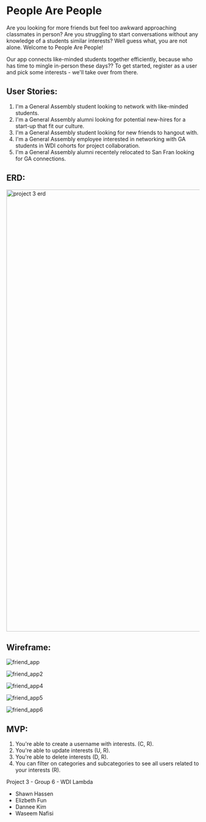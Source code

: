 # People Are People

Are you looking for more friends but feel too awkward approaching classmates in person? Are you struggling to start conversations without any knowledge of a students similar interests? Well guess what, you are not alone. Welcome to People Are People!

Our app connects like-minded students together efficiently, because who has time to mingle in-person these days?? To get started, register as a user and pick some interests - we'll take over from there.

## User Stories:

1. I'm a General Assembly student looking to network with like-minded students.
2. I'm a General Assembly alumni looking for potential new-hires for a start-up that fit our culture.
3. I'm a General Assembly student looking for new friends to hangout with.
4. I'm a General Assembly employee interested in networking with GA students in WDI cohorts for project collaboration.
5. I'm a General Assembly alumni recentely relocated to San Fran looking for GA connections.

## ERD:

<img width="1151" alt="project 3 erd" src="https://media.git.generalassemb.ly/user/14895/files/fb90e070-a45c-11e8-9aeb-b9d54761f282">

## Wireframe:

![friend_app](https://media.git.generalassemb.ly/user/14895/files/6aa84d8e-a45f-11e8-9706-a1739b113e73)

![friend_app2](https://media.git.generalassemb.ly/user/14895/files/75028e02-a45f-11e8-8057-6ae1f3c51505)

![friend_app4](https://media.git.generalassemb.ly/user/14895/files/824c8bee-a45f-11e8-872e-c9f05657ad7a)

![friend_app5](https://media.git.generalassemb.ly/user/14895/files/98b194b0-a45f-11e8-9e16-f5d168306203)

![friend_app6](https://media.git.generalassemb.ly/user/14895/files/a13caee4-a45f-11e8-9d97-9970f702c4d8)

## MVP:

1. You're able to create a username with interests. (C, R).
2. You're able to update interests (U, R).
3. You're able to delete interests (D, R).
4. You can filter on categories and subcategories to see all users related to your interests (R).

Project 3 - Group 6 - WDI Lambda

- Shawn Hassen
- Elizbeth Fun
- Dannee Kim
- Waseem Nafisi
